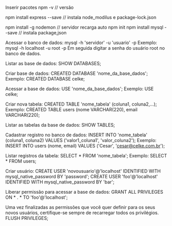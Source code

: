 Inserir pacotes
npm -v // versão

npm install express --save // instala node_modilus e package-lock.json

npm install -g nodemon // servidor recarga auto
npm init
npm install mysql --save // instala package,json

Acessar o banco de dados:
mysql -h 'servidor' -u 'usuario' -p
Exemplo: mysql -h localhost -u root -p
Em seguida digitar a senha do usuário root no banco de dados.

Listar as base de dados:
SHOW DATABASES;

Criar base de dados:
CREATED DATABASE 'nome_da_base_dados';
Exemplo: CREATED DATABASE celke;

Acessar a base de dados:
USE 'nome_da_base_dados';
Exemplo: USE celke;

Criar nova tabela:
CREATED TABLE 'nome_tabela' (coluna1, coluna2,...);
Exemplo: CREATED TABLE users (nome VARCHAR(220), email VARCHAR(220);

Listar as tabelas da base de dados:
SHOW TABLES;

Cadastrar registro no banco de dados:
INSERT INTO 'nome_tabela' (coluna1, coluna2) VALUES ('valor1_coluna1', 'valor_coluna2');
Exemplo: INSERT INTO users (nome, email) VALUES ('Cesar', 'cesar@celke.com.br');

Listar registros da tabela:
SELECT * FROM 'nome_tabela';
Exemplo: SELECT * FROM users;

Criar usuário: 
CREATE USER 'novousuario'@'localhost' IDENTIFIED WITH mysql_native_password BY 'password';
CREATE USER 'foo'@'localhost' IDENTIFIED WITH mysql_native_password BY 'bar';

Liberar permissão para acessar a base de dados:
GRANT ALL PRIVILEGES ON * . * TO 'foo'@'localhost';

Uma vez finalizadas as permissões que você quer definir para os seus novos usuários, certifique-se sempre de recarregar todos os privilégios.
FLUSH PRIVILEGES;